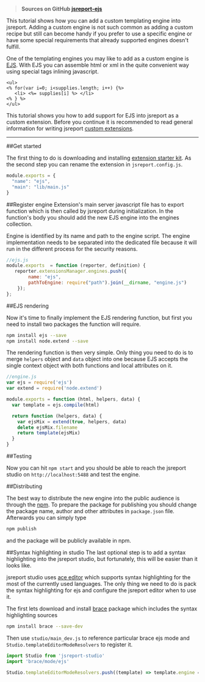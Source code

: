 > **Sources on GitHub [jsreport-ejs](https://github.com/jsreport/jsreport-ejs)**

This tutorial shows how you can add a custom templating engine into jsreport.  Adding a custom engine is not such common as adding a custom recipe but still can become handy if you prefer to use a specific engine or have some special requirements that already supported engines doesn't fulfill. 

One of the templating engines you may like to add as a custom engine is [EJS](http://www.embeddedjs.com/). With EJS you can assemble html or xml in the quite convenient way using special tags inlining javascript.

```ejs
<ul>
<% for(var i=0; i<supplies.length; i++) {%>
   <li> <%= supplies[i] %> </li>
<% } %>
</ul>
```

This tutorial shows you how to add support for EJS into jsreport as a custom extension. Before you continue it is recommended to read general information for writing jsreport [custom extensions](/learn/custom-extension).

***

##Get started

The first thing to do is downloading and installing [extension starter kit](https://github.com/jsreport/jsreport-extension-starter-kit). As the second step you can rename the extension in  `jsreport.config.js`. 

```js
module.exports = {
  "name": "ejs",
  "main": "lib/main.js" 
}
```

##Register engine
Extension's main server javascript file has to export function which is then called by jsreport during initialization. In the function's body you should add the new EJS engine into the engines collection.

Engine is identified by its name and path to the engine script. The engine implementation needs to be separated into the dedicated file because it will run in the different process for the security reasons.

```js
//ejs.js
module.exports  = function (reporter, definition) {
   reporter.extensionsManager.engines.push({
        name: "ejs",
        pathToEngine: require("path").join(__dirname, "engine.js")
    });
};
```

##EJS rendering

Now it's time to finally implement the EJS rendering function, but first you need to install two packages the function will require.
```bash
npm install ejs --save
npm install node.extend --save
```

The rendering function is then very simple. Only thing you need to do is to merge `helpers` object and `data` object into one because EJS accepts the single context object with both functions and local attributes on it.
```js
//engine.js
var ejs = require('ejs')
var extend = require('node.extend')

module.exports = function (html, helpers, data) {
  var template = ejs.compile(html)

  return function (helpers, data) {
    var ejsMix = extend(true, helpers, data)
    delete ejsMix.filename
    return template(ejsMix)
  }
}
```

##Testing

Now you can hit `npm start` and you should be able to reach the jsreport studio on `http://localhost:5488` and test the engine. 

##Distributing

The best way to distribute the new engine into the public audience is through the [npm](https://www.npmjs.com/). To prepare the package for publishing you should change the package name, author and other attributes in `package.json` file. Afterwards you can simply type 

```bash
npm publish
```

and the package will be publicly available in npm.

##Syntax highlighting in studio
 The last optional step is to add a syntax highlighting into the jsreport studio, but fortunately, this will be easier than it looks like.

jsreport studio uses [ace editor](https://ace.c9.io/) which supports syntax highlighting for the most of the currently used languages. The only thing we need to do is pack the syntax highlighting for ejs and configure the jsreport editor when to use it.

The first lets download and install [brace](https://github.com/thlorenz/brace) package which includes the syntax highlighting sources
```sh
npm install brace --save-dev
```

Then  use `studio/main_dev.js` to reference particular brace ejs mode and `Studio.templateEditorModeResolvers` to register it.

```js
import Studio from 'jsreport-studio'
import 'brace/mode/ejs'

Studio.templateEditorModeResolvers.push((template) => template.engine === 'ejs' ? 'ejs' : null)
```

